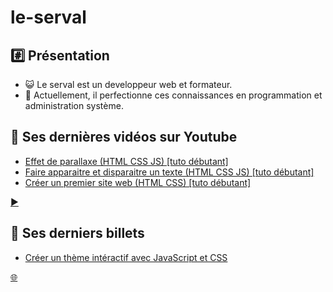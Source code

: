 # le-serval

## #️⃣ Présentation

- 😺 Le serval est un developpeur web et formateur.
- 📌 Actuellement, il perfectionne ces connaissances en programmation et administration système.

## 🎦 Ses dernières vidéos sur Youtube

<!-- YOUTUBE:START -->
- [Effet de parallaxe &lpar;HTML CSS JS&rpar; [tuto débutant]](https://www.youtube.com/watch?v=IR50hGqkZhA)
- [Faire apparaitre et disparaitre un texte &lpar;HTML CSS JS&rpar; [tuto débutant]](https://www.youtube.com/watch?v=w95sFmNZkEA)
- [Créer un premier site web &lpar;HTML CSS&rpar; [tuto débutant]](https://www.youtube.com/watch?v=fPizzKwahr4)
<!-- YOUTUBE:END -->

[▶️](https://www.youtube.com/@le-wiki-du-serval)

## 📝 Ses derniers billets

<!-- BLOG-POST-LIST:START -->
- [Créer un thème intéractif avec JavaScript et CSS](https://wiki.serval-informatique.fr/blog/mode-sombre-css-js)
<!-- BLOG-POST-LIST:END -->

[🌐](https://wiki.serval-informatique.fr/)
